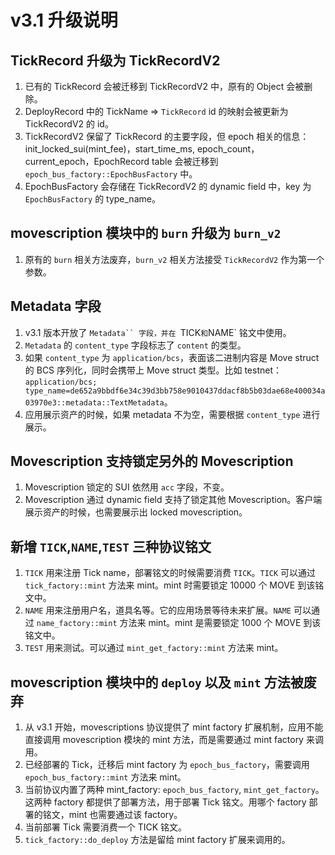 # v3.1 升级说明

## TickRecord 升级为 TickRecordV2

1. 已有的 TickRecord 会被迁移到 TickRecordV2 中，原有的 Object 会被删除。
2. DeployRecord 中的 TickName => `TickRecord` id 的映射会被更新为 TickRecordV2 的 id。
3. TickRecordV2 保留了 TickRecord 的主要字段，但 epoch 相关的信息：init_locked_sui(mint_fee)，start_time_ms, epoch_count，current_epoch，EpochRecord table 会被迁移到 `epoch_bus_factory::EpochBusFactory` 中。
4. EpochBusFactory 会存储在 TickRecordV2 的 dynamic field 中，key 为 `EpochBusFactory` 的 type_name。

## movescription 模块中的 `burn` 升级为 `burn_v2`

1. 原有的 `burn` 相关方法废弃，`burn_v2` 相关方法接受 `TickRecordV2` 作为第一个参数。

## Metadata 字段

1. v3.1 版本开放了 `Metadata`` 字段，并在 `TICK` 和 `NAME` 铭文中使用。
2. `Metadata` 的 `content_type` 字段标志了 `content` 的类型。
3. 如果 `content_type` 为 `application/bcs`，表面该二进制内容是 Move struct 的 BCS 序列化，同时会携带上 Move struct 类型。比如 testnet：`application/bcs; type_name=de652a9bbdf6e34c39d3bb758e9010437ddacf8b5b03dae68e400034a03970e3::metadata::TextMetadata`。
4. 应用展示资产的时候，如果 metadata 不为空，需要根据 `content_type` 进行展示。

## Movescription 支持锁定另外的 Movescription

1. Movescription 锁定的 SUI 依然用 `acc` 字段，不变。
2. Movescription 通过 dynamic field 支持了锁定其他 Movescription。客户端展示资产的时候，也需要展示出 locked movescription。

## 新增 `TICK`,`NAME`,`TEST` 三种协议铭文
1. `TICK` 用来注册 Tick name，部署铭文的时候需要消费 `TICK`。`TICK` 可以通过 `tick_factory::mint` 方法来 mint。mint 时需要锁定 10000 个 MOVE 到该铭文中。
2. `NAME` 用来注册用户名，道具名等。它的应用场景等待未来扩展。`NAME` 可以通过 `name_factory::mint` 方法来 mint。mint 是需要锁定 1000 个 MOVE 到该铭文中。
3. `TEST` 用来测试。可以通过 `mint_get_factory::mint` 方法来 mint。 

## movescription 模块中的 `deploy` 以及 `mint` 方法被废弃

1. 从 v3.1 开始，movescriptions 协议提供了 mint factory 扩展机制，应用不能直接调用 movescription 模块的 mint 方法，而是需要通过 mint factory 来调用。
2. 已经部署的 Tick，迁移后 mint factory 为 `epoch_bus_factory`，需要调用 `epoch_bus_factory::mint` 方法来 mint。
3. 当前协议内置了两种 mint_factory: `epoch_bus_factory`, `mint_get_factory`。这两种 factory 都提供了部署方法，用于部署 Tick 铭文。用哪个 factory 部署的铭文，mint 也需要通过该 factory。
4. 当前部署 Tick 需要消费一个 TICK 铭文。 
5. `tick_factory::do_deploy` 方法是留给 mint factory 扩展来调用的。 
